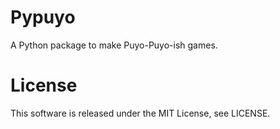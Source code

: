 # Pypuyo
A Python package to make Puyo-Puyo-ish games.
# License
This software is released under the MIT License, see LICENSE.
